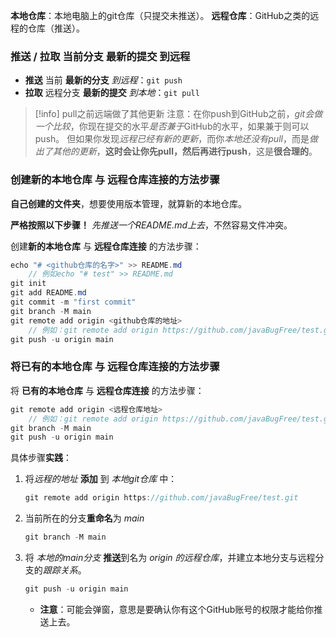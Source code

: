 

**本地仓库**：本地电脑上的git仓库（只提交未推送）。
**远程仓库**：GitHub之类的远程的仓库（推送）。

### 推送 / 拉取 当前分支 最新的提交 到远程

- **推送** 当前 **最新的分支** *到远程*：`git push`
- **拉取** 远程分支 **最新的提交** *到本地*：`git pull`


> [!info] pull之前远端做了其他更新
> 注意：在你push到GitHub之前，*git会做一个比较*，你现在提交的水平*是否兼于*GitHub的水平，如果兼于则可以push。
> 但如果你发现*远程已经有新的更新*，而你*本地还没有pull*，而是*做出了其他的更新*，**这时会让你先pull，然后再进行push**，这是**很合理的**。






### 创建新的本地仓库 与 远程仓库连接的方法步骤

**自己创建的文件夹**，想要使用版本管理，就算新的本地仓库。

**严格按照以下步骤！** *先推送一个README.md上去*，不然容易文件冲突。

创建**新的本地仓库** 与 **远程仓库连接** 的方法步骤：
``` java
echo "# <github仓库的名字>" >> README.md
	// 例如echo "# test" >> README.md
git init
git add README.md
git commit -m "first commit"
git branch -M main
git remote add origin <github仓库的地址>
	// 例如：git remote add origin https://github.com/javaBugFree/test.git
git push -u origin main
```


### 将已有的本地仓库 与 远程仓库连接的方法步骤

将 **已有的本地仓库** 与 **远程仓库连接** 的方法步骤：
```java
git remote add origin <远程仓库地址>
	// 例如：git remote add origin https://github.com/javaBugFree/test.git
git branch -M main
git push -u origin main
```

具体步骤**实践**：

1. 将*远程的地址* **添加** 到 *本地git仓库* 中：
	```java
	git remote add origin https://github.com/javaBugFree/test.git
	```

2. 当前所在的分支**重命名**为 *main*
	```java
	git branch -M main
	```

3. 将 *本地的main分支* **推送**到名为 *origin 的远程仓库*，并建立本地分支与远程分支的*跟踪关系*。
	```java
	git push -u origin main
	```
	- **注意**：可能会弹窗，意思是要确认你有这个GitHub账号的权限才能给你推送上去。



